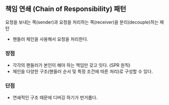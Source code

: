 ## 책임 연쇄 (Chain of Responsibility) 패턴
요청을 보내는 쪽(sender)과 요청을 처리하는 쪽(receiver)을 분리(decouple)하는 패턴

- 핸들러 체인을 사용해서 요청을 처리한다.

### 장점
- 각각의 핸들러가 본인이 해야 하는 책임만 갖고 잇다. (SPR 원칙)
- 체인을 다양한 구조(핸들러 순서 및 특정 조건에 따른 처리)로 구성할 수 있다.

### 단점
- 연쇄적인 구조 때문에 디버깅 하기가 번거롭다.
